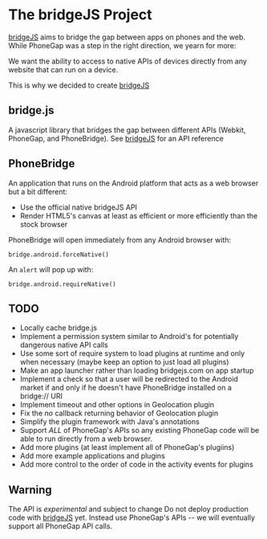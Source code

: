 # The bridgeJS Project #

[bridgeJS](http://www.bridgejs.com) aims to bridge the gap between apps on phones and the web. While PhoneGap was a step in the right direction, we yearn for more: 

We want the ability to access to native APIs of devices directly from any website that can run on a device.

This is why we decided to create [bridgeJS](http://www.bridgejs.com)



## bridge.js

A javascript library that bridges the gap between different APIs (Webkit, PhoneGap, and PhoneBridge).
See [bridgeJS](http://www.bridgejs.com) for an API reference

## PhoneBridge

An application that runs on the Android platform that acts as a web browser but a bit different:

* Use the official native bridgeJS API
* Render HTML5's canvas at least as efficient or more efficiently than the stock browser


PhoneBridge will open immediately from any Android browser with:

`bridge.android.forceNative()`

An `alert` will pop up with:

`bridge.android.requireNative()`

## TODO

* Locally cache bridge.js
* Implement a permission system similar to Android's for potentially dangerous native API calls
* Use some sort of require system to load plugins at runtime and only when necessary (maybe keep an option to just load all plugins)
* Make an app launcher rather than loading bridgejs.com on app startup
* Implement a check so that a user will be redirected to the Android market if and only if he doesn't have PhoneBridge installed on a bridge:// URI
* Implement timeout and other options in Geolocation plugin
* Fix the *no* callback returning behavior of Geolocation plugin
* Simplify the plugin framework with Java's annotations
* Support *ALL* of PhoneGap's APIs so any existing PhoneGap code will be able to run directly from a web browser.
* Add more plugins (at least implement all of PhoneGap's plugiins)
* Add more example applications and plugins
* Add more control to the order of code in the activity events for plugins


## Warning 

The API is *experimental* and subject to change
Do not deploy production code with [bridgeJS](http://www.bridgejs.com) yet. 
Instead use PhoneGap's APIs -- we will eventually support all PhoneGap API calls.


